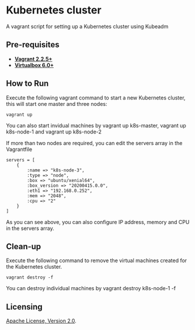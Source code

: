 # Kubernetes cluster
A vagrant script for setting up a Kubernetes cluster using Kubeadm

## Pre-requisites

 * **[Vagrant 2.2.5+](https://www.vagrantup.com)**
 * **[Virtualbox 6.0+](https://www.virtualbox.org)**

## How to Run

Execute the following vagrant command to start a new Kubernetes cluster, this will start one master and three nodes:

```
vagrant up
```

You can also start invidual machines by vagrant up k8s-master, vagrant up k8s-node-1 and vagrant up k8s-node-2

If more than two nodes are required, you can edit the servers array in the Vagrantfile

```
servers = [
    {
        :name => "k8s-node-3",
        :type => "node",
        :box => "ubuntu/xenial64",
        :box_version => "20200415.0.0",
        :eth1 => "192.168.0.252",
        :mem => "2048",
        :cpu => "2"
    }
]
 ```

As you can see above, you can also configure IP address, memory and CPU in the servers array. 

## Clean-up

Execute the following command to remove the virtual machines created for the Kubernetes cluster.
```
vagrant destroy -f
```

You can destroy individual machines by vagrant destroy k8s-node-1 -f

## Licensing

[Apache License, Version 2.0](http://opensource.org/licenses/Apache-2.0).
